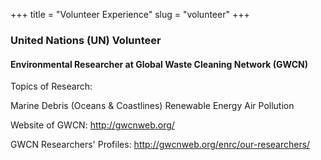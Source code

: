 +++
title = "Volunteer Experience"
slug = "volunteer"
+++

### United Nations (UN) Volunteer 

#### Environmental Researcher at Global Waste Cleaning Network (GWCN)

Topics of Research: 

Marine Debris (Oceans & Coastlines)
Renewable Energy
Air Pollution

Website of GWCN: <http://gwcnweb.org/>

GWCN Researchers' Profiles: <http://gwcnweb.org/enrc/our-researchers/>